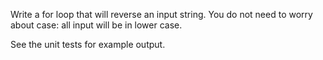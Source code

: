 Write a for loop that will reverse an input string. You do not need to worry about case: all input will be in lower case.

See the unit tests for example output.